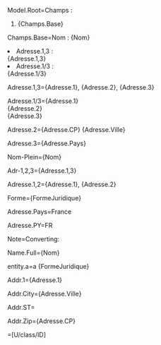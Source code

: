 Model.Root=Champs : <ol><li>{Champs.Base}</ol>

Champs.Base=Nom : {Nom}<li>Adresse.1,3 :<br> {Adresse.1,3}<li>Adresse.1/3 :<br> {Adresse.1/3}

Adresse.1,3={Adresse.1}, {Adresse.2}, {Adresse.3}

Adresse.1/3={Adresse.1}<br>{Adresse.2}<br>{Adresse.3}

Adresse.2={Adresse.CP} {Adresse.Ville}

Adresse.3={Adresse.Pays}

Nom-Plein={Nom}

Adr-1,2,3={Adresse.1,3}

Adresse.1,2={Adresse.1}, {Adresse.2}

Forme={FormeJuridique}

Adresse.Pays=France

Adresse.PY=FR

Note=Converting:

Name.Full={Nom}

entity.a=a {FormeJuridique}

Addr.1={Adresse.1}

Addr.City={Adresse.Ville}

Addr.ST=</i>

Addr.Zip={Adresse.CP}


=[U/class/ID]